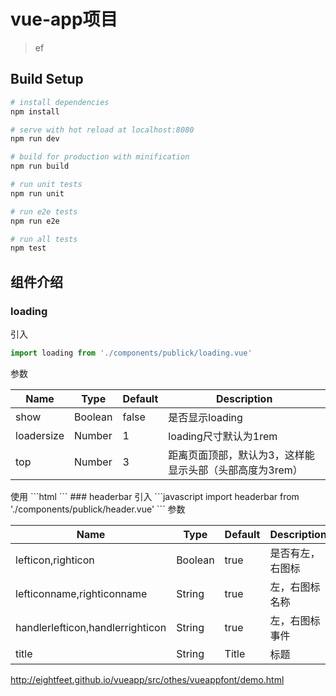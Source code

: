 # vue-app项目
> ef

## Build Setup

```bash
# install dependencies
npm install

# serve with hot reload at localhost:8080
npm run dev

# build for production with minification
npm run build

# run unit tests
npm run unit

# run e2e tests
npm run e2e

# run all tests
npm test
```

## 组件介绍
### loading
引入

```javascript
import loading from './components/publick/loading.vue'
```

参数

<table>   
  <thead>
    <tr>
      <th>Name</th>
      <th>Type</th>
      <th>Default</th>
      <th>Description</th>
    </tr>   
  </thead>   
  <tbody>
    <tr>
      <td>show</td>
      <td>Boolean</td>
      <td>false</td>
      <td>是否显示loading
      </td>
    </tr>
    <tr>
      <td>loadersize</td>
      <td>Number</td>
      <td>1</td>
      <td>loading尺寸默认为1rem
      </td>
    </tr>
    <tr>
      <td>top</td>
      <td>Number</td>
      <td>3</td>
      <td>距离页面顶部，默认为3，这样能显示头部（头部高度为3rem）
      </td>
    </tr>
  </tbody>
</table>
  使用
```html
<loading
  :show="authenticating"
  :loadersize="loadersize"
  :top="loadertop">
</loading>
```
### headerbar
引入
```javascript
import headerbar from './components/publick/header.vue'
```
参数
<table>   
  <thead>
    <tr>
      <th>Name</th>
      <th>Type</th>
      <th>Default</th>
      <th>Description</th>
    </tr>   
  </thead>   
  <tbody>
    <tr>
      <td>lefticon,righticon</td>
      <td>Boolean</td>
      <td>true</td>
      <td>是否有左，右图标</td>
    </tr>
    <tr>
      <td>lefticonname,righticonname</td>
      <td>String</td>
      <td>true</td>
      <td>左，右图标名称</td>
    </tr>
    <tr>
      <td>handlerlefticon,handlerrighticon</td>
      <td>String</td>
      <td>true</td>
      <td>左，右图标事件</td>
    </tr>
    <tr>
      <td>title</td>
      <td>String</td>
      <td>Title</td>
      <td>标题</td>
    </tr>
  </tbody>
</table>

http://eightfeet.github.io/vueapp/src/othes/vueappfont/demo.html
